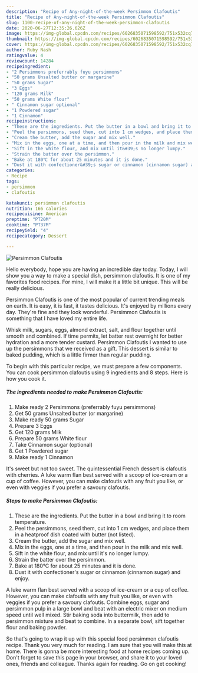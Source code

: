 ```yaml
---
description: "Recipe of Any-night-of-the-week Persimmon Clafoutis"
title: "Recipe of Any-night-of-the-week Persimmon Clafoutis"
slug: 1100-recipe-of-any-night-of-the-week-persimmon-clafoutis
date: 2020-06-27T12:35:26.626Z
image: https://img-global.cpcdn.com/recipes/6026835071598592/751x532cq70/persimmon-clafoutis-recipe-main-photo.jpg
thumbnail: https://img-global.cpcdn.com/recipes/6026835071598592/751x532cq70/persimmon-clafoutis-recipe-main-photo.jpg
cover: https://img-global.cpcdn.com/recipes/6026835071598592/751x532cq70/persimmon-clafoutis-recipe-main-photo.jpg
author: Ruby Nash
ratingvalue: 4
reviewcount: 14284
recipeingredient:
- "2 Persimmons preferrably fuyu persimmons"
- "50 grams Unsalted butter or margarine"
- "50 grams Sugar"
- "3 Eggs"
- "120 grams Milk"
- "50 grams White flour"
- " Cinnamon sugar optional"
- "1 Powdered sugar"
- "1 Cinnamon"
recipeinstructions:
- "These are the ingredients. Put the butter in a bowl and bring it to room temperature."
- "Peel the persimmons, seed them, cut into 1 cm wedges, and place them in a heatproof dish coated with butter (not listed)."
- "Cream the butter, add the sugar and mix well."
- "Mix in the eggs, one at a time, and then pour in the milk and mix well."
- "Sift in the white flour, and mix until it&#39;s no longer lumpy."
- "Strain the batter over the persimmon."
- "Bake at 180℃ for about 25 minutes and it is done."
- "Dust it with confectioner&#39;s sugar or cinnamon (cinnamon sugar) and enjoy."
categories:
- Recipe
tags:
- persimmon
- clafoutis

katakunci: persimmon clafoutis 
nutrition: 166 calories
recipecuisine: American
preptime: "PT20M"
cooktime: "PT37M"
recipeyield: "4"
recipecategory: Dessert

---
```



![Persimmon Clafoutis](https://img-global.cpcdn.com/recipes/6026835071598592/751x532cq70/persimmon-clafoutis-recipe-main-photo.jpg)

Hello everybody, hope you are having an incredible day today. Today, I will show you a way to make a special dish, persimmon clafoutis. It is one of my favorites food recipes. For mine, I will make it a little bit unique. This will be really delicious.

Persimmon Clafoutis is one of the most popular of current trending meals on earth. It is easy, it is fast, it tastes delicious. It's enjoyed by millions every day. They're fine and they look wonderful. Persimmon Clafoutis is something that I have loved my entire life.

Whisk milk, sugars, eggs, almond extract, salt, and flour together until smooth and combined. If time permits, let batter rest overnight for better hydration and a more tender custard. Persimmon Clafoutis I wanted to use up the persimmons that we received as a gift. This dessert is similar to baked pudding, which is a little firmer than regular pudding.


To begin with this particular recipe, we must prepare a few components. You can cook persimmon clafoutis using 9 ingredients and 8 steps. Here is how you cook it.

<!--inarticleads1-->

##### The ingredients needed to make Persimmon Clafoutis:

1. Make ready 2 Persimmons (preferrably fuyu persimmons)
1. Get 50 grams Unsalted butter (or margarine)
1. Make ready 50 grams Sugar
1. Prepare 3 Eggs
1. Get 120 grams Milk
1. Prepare 50 grams White flour
1. Take  Cinnamon sugar (optional)
1. Get 1 Powdered sugar
1. Make ready 1 Cinnamon


It&#39;s sweet but not too sweet. The quintessential French dessert is clafoutis with cherries. A luke warm flan best served with a scoop of ice-cream or a cup of coffee. However, you can make clafoutis with any fruit you like, or even with veggies if you prefer a savoury clafoutis. 

<!--inarticleads2-->

##### Steps to make Persimmon Clafoutis:

1. These are the ingredients. Put the butter in a bowl and bring it to room temperature.
1. Peel the persimmons, seed them, cut into 1 cm wedges, and place them in a heatproof dish coated with butter (not listed).
1. Cream the butter, add the sugar and mix well.
1. Mix in the eggs, one at a time, and then pour in the milk and mix well.
1. Sift in the white flour, and mix until it&#39;s no longer lumpy.
1. Strain the batter over the persimmon.
1. Bake at 180℃ for about 25 minutes and it is done.
1. Dust it with confectioner&#39;s sugar or cinnamon (cinnamon sugar) and enjoy.


A luke warm flan best served with a scoop of ice-cream or a cup of coffee. However, you can make clafoutis with any fruit you like, or even with veggies if you prefer a savoury clafoutis. Combine eggs, sugar and persimmon pulp in a large bowl and beat with an electric mixer on medium speed until well mixed. Stir baking soda into buttermilk, then add to persimmon mixture and beat to combine. In a separate bowl, sift together flour and baking powder. 

So that's going to wrap it up with this special food persimmon clafoutis recipe. Thank you very much for reading. I am sure that you will make this at home. There is gonna be more interesting food at home recipes coming up. Don't forget to save this page in your browser, and share it to your loved ones, friends and colleague. Thanks again for reading. Go on get cooking!
